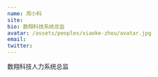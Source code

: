 ```yaml
---
name: 周小科
site:
bio: 数翔科技系统总监
avatar: /assets/peoples/xiaoke-zhou/avatar.jpg
email: 
twitter: 
---
```

数翔科技人力系统总监
